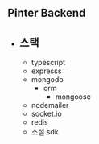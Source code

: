 ## Pinter Backend

*  ## 스택
    - typescript
    - expresss 
    - mongodb
        - orm 
            - mongoose
    - nodemailer
    - socket.io
    - redis
    - 소셜 sdk


